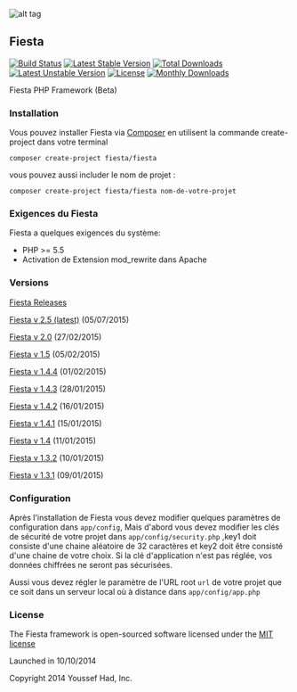 ![alt tag](https://raw.githubusercontent.com/fiesta-framework/Fiesta/alpha/app/resources/images/fiesta_wild.png)
## Fiesta

[![Build Status](https://travis-ci.org/fiesta-framework/Fiesta.svg?branch=alpha)](https://travis-ci.org/fiesta-framework/Fiesta)
[![Latest Stable Version](https://poser.pugx.org/fiesta/fiesta/v/stable)](https://packagist.org/packages/fiesta/fiesta) 
[![Total Downloads](https://poser.pugx.org/fiesta/fiesta/downloads)](https://packagist.org/packages/fiesta/fiesta) 
[![Latest Unstable Version](https://poser.pugx.org/fiesta/fiesta/v/unstable)](https://packagist.org/packages/fiesta/fiesta) 
[![License](https://poser.pugx.org/fiesta/fiesta/license)](https://packagist.org/packages/fiesta/fiesta)
[![Monthly Downloads](https://poser.pugx.org/fiesta/fiesta/d/monthly)](https://packagist.org/packages/fiesta/fiesta)

Fiesta PHP Framework (Beta)

### Installation

Vous pouvez installer Fiesta via [Composer](https://getcomposer.org/) en utilisent la commande create-project dans votre terminal

	composer create-project fiesta/fiesta

vous pouvez aussi includer le nom de projet :

	composer create-project fiesta/fiesta nom-de-votre-projet
	


	
### Exigences du Fiesta

Fiesta a quelques exigences du système:
* PHP >= 5.5
* Activation de Extension mod_rewrite dans Apache

### Versions
 
 [Fiesta Releases](https://github.com/fiesta-framework/Fiesta/releases)

 [Fiesta v 2.5 (latest)](https://github.com/fiesta-framework/Fiesta/tree/master) (05/07/2015)

 [Fiesta v 2.0](https://github.com/fiesta-framework/Fiesta/tree/2.0.0.1) (27/02/2015)

 [Fiesta v 1.5](https://github.com/fiesta-framework/Fiesta/tree/1.5.0) (05/02/2015)
 
 [Fiesta v 1.4.4](https://github.com/fiesta-framework/Fiesta/tree/1.4.4) (01/02/2015)
 
 [Fiesta v 1.4.3](https://github.com/fiesta-framework/Fiesta/tree/1.4.3) (28/01/2015)
 
 [Fiesta v 1.4.2](https://github.com/fiesta-framework/Fiesta/tree/1.4.2) (16/01/2015)
 
 [Fiesta v 1.4.1](https://github.com/fiesta-framework/Fiesta/tree/1.4.1) (15/01/2015)
 
 [Fiesta v 1.4](https://github.com/fiesta-framework/Fiesta/tree/1.4.0) (11/01/2015)
 
 [Fiesta v 1.3.2](https://github.com/fiesta-framework/Fiesta/tree/1.3.2) (10/01/2015)
 
 [Fiesta v 1.3.1](https://github.com/fiesta-framework/Fiesta/tree/1.3.1) (09/01/2015)

### Configuration

Après l'installation de Fiesta vous devez modifier quelques paramètres de configuration dans `app/config`, Mais d'abord vous devez modifier les clés de sécurité de votre projet dans `app/config/security.php` ,key1 doit consiste d'une chaine aléatoire de 32 caractères et key2 doit être consisté d'une chaine de votre choix. Si la clé d'application n'est pas réglée, vos données chiffrées ne seront pas sécurisées.

Aussi vous devez régler le paramètre de l'URL root `url` de votre projet que ce soit dans un serveur local où à distance dans `app/config/app.php`

### License

The Fiesta framework is open-sourced software licensed under the [MIT license](http://opensource.org/licenses/MIT)

Launched in 10/10/2014

Copyright 2014 Youssef Had, Inc.
